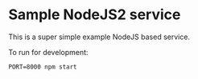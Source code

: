 # Sample NodeJS2 service

This is a super simple example NodeJS based service.

To run for development:

`PORT=8000 npm start`
